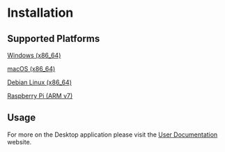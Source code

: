 # Installation

## Supported Platforms <a href="#desktop-supported-packages" id="desktop-supported-packages"></a>

[Windows (x86\_64)](https://downloads.remote.it/desktop/latest/remoteit-installer.exe)

[macOS (x86\_64)](https://downloads.remote.it/desktop/remoteit-installer.dmg)

[Debian Linux (x86\_64)](https://downloads.remote.it/desktop/latest/remoteit-amd64-installer.deb)

[Raspberry Pi (ARM v7)](https://downloads.remote.it/desktop/latest/remoteit-armv7l-installer.deb)

## Usage

For more on the Desktop application please visit the [User Documentation](https://support.remote.it/hc/en-us/sections/360010275391-remote-it-Desktop-for-Windows-macOS-and-Linux) website.
